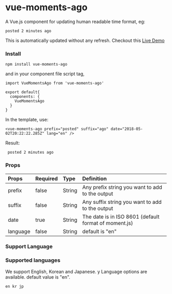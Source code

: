 # vue-moments-ago

A Vue.js component for updating human readable time format, eg:

```
posted 2 minutes ago
```

This is automatically updated without any refresh. Checkout this [Live Demo](https://codesandbox.io/s/m4x9kw090p)

### Install

```
npm install vue-moments-ago
```

and in your component file script tag,

```
import VueMomentsAgo from 'vue-moments-ago'

export default{
  components: {
    VueMomentsAgo
  }
}
```

In the template, use:

```
<vue-moments-ago prefix="posted" suffix="ago" date="2018-05-02T20:22:22.285Z" lang="en" />
```

Result:

```
 posted 2 minutes ago
```

### Props

| Props    | Required | Type   | Definition                                            |
| :------- | :------- | :----- | :---------------------------------------------------- |
| prefix   | false    | String | Any prefix string you want to add to the output       |
| suffix   | false    | String | Any suffix string you want to add to the output       |
| date     | true     | String | The date is in ISO 8601 (default format of moment.js) |
| language | false    | String | default is "en"                                       |

### Support Language
### Supported languages

We support English, Korean and Japanese. y Language options are available. default value is "en".

```
en kr jp
```
